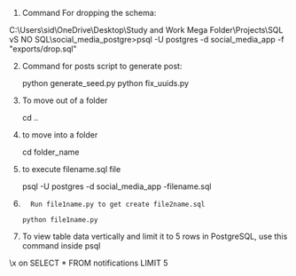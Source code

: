 1. Command For dropping the schema: 

C:\Users\sid\OneDrive\Desktop\Study and Work Mega Folder\Projects\SQL vS NO SQL\social_media_postgre>psql -U postgres -d social_media_app -f "exports/drop.sql"



2. Command for posts script to generate post:

    python generate_seed.py
    python fix_uuids.py


3. To move out of a folder

    cd ..


4. to move into a folder

    cd folder_name


5.   to execute filename.sql file

       psql -U postgres -d social_media_app -filename.sql


6.       Run file1name.py to get create file2name.sql

       python file1name.py

      




7.   To view table data vertically and limit it to 5 rows in PostgreSQL, use this command inside psql 


\x on
SELECT * FROM notifications LIMIT 5

